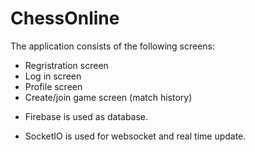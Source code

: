 # ChessOnline
The application consists of the following screens:

* Regristration screen
* Log in screen
* Profile screen
* Create/join game screen (match history)

- Firebase is used as database.

- SocketIO is used for websocket and real time update.

